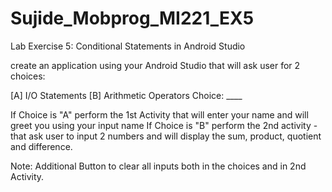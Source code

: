 # Sujide_Mobprog_MI221_EX5
Lab Exercise 5: Conditional Statements in Android Studio



create an application using your Android Studio that will ask user for 2 choices:

[A] I/O Statements 
[B] Arithmetic Operators
Choice: ____

If Choice is "A" perform the 1st Activity that will enter your name and will greet you using your input name
If Choice is "B" perform the 2nd activity - that ask user to input 2 numbers and will display the sum, product, quotient and difference. 

Note: Additional Button to clear all inputs both in the choices and in 2nd Activity. 
